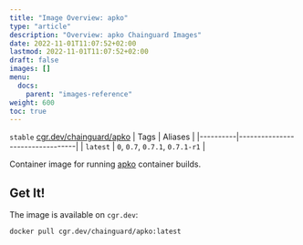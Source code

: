 ```yaml
---
title: "Image Overview: apko"
type: "article"
description: "Overview: apko Chainguard Images"
date: 2022-11-01T11:07:52+02:00
lastmod: 2022-11-01T11:07:52+02:00
draft: false
images: []
menu:
  docs:
    parent: "images-reference"
weight: 600
toc: true
---
```


`stable` [cgr.dev/chainguard/apko](https://github.com/chainguard-images/images/tree/main/images/apko)
| Tags     | Aliases                         |
|----------|---------------------------------|
| `latest` | `0`, `0.7`, `0.7.1`, `0.7.1-r1` |



Container image for running [apko](https://github.com/chainguard-dev/apko) container builds.

## Get It!

The image is available on `cgr.dev`:

```
docker pull cgr.dev/chainguard/apko:latest
```
